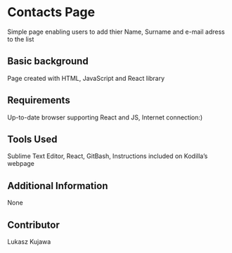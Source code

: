Contacts Page
====================

Simple page enabling users to add thier Name, Surname and e-mail adress to the list

Basic background
---------------------
Page created with HTML, JavaScript and React library

Requirements
---------------------
Up-to-date browser supporting React and JS, Internet connection:)

Tools Used
---------------------
Sublime Text Editor, React, GitBash, Instructions included on Kodilla’s webpage 

Additional Information
---------------------
None 

Contributor
---------------------
Lukasz Kujawa
